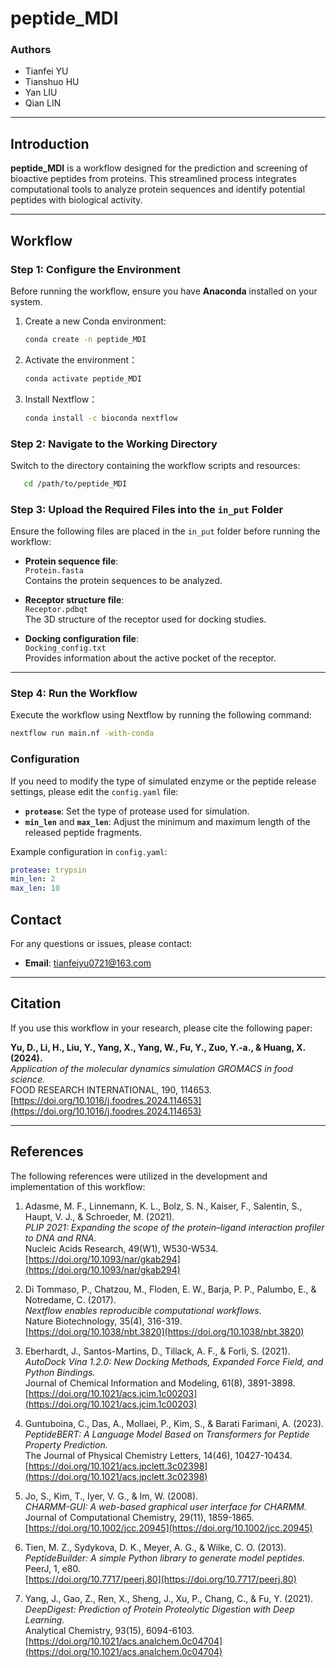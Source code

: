 # peptide_MDI

### Authors
- Tianfei YU  
- Tianshuo HU  
- Yan LIU  
- Qian LIN  

---

## Introduction
**peptide_MDI** is a workflow designed for the prediction and screening of bioactive peptides from proteins. This streamlined process integrates computational tools to analyze protein sequences and identify potential peptides with biological activity.

---

## Workflow
### Step 1: Configure the Environment
Before running the workflow, ensure you have **Anaconda** installed on your system.

1. Create a new Conda environment:
   ```bash
   conda create -n peptide_MDI

2. Activate the environment：
   ```bash
   conda activate peptide_MDI
   
3. Install Nextflow：
   ```bash
   conda install -c bioconda nextflow

### Step 2: Navigate to the Working Directory
Switch to the directory containing the workflow scripts and resources:
```bash
   cd /path/to/peptide_MDI
```

### Step 3: Upload the Required Files into the `in_put` Folder
Ensure the following files are placed in the `in_put` folder before running the workflow:

- **Protein sequence file**:  
  `Protein.fasta`  
  Contains the protein sequences to be analyzed.

- **Receptor structure file**:  
  `Receptor.pdbqt`  
  The 3D structure of the receptor used for docking studies.

- **Docking configuration file**:  
  `Docking_config.txt`  
  Provides information about the active pocket of the receptor.


---

### Step 4: Run the Workflow
Execute the workflow using Nextflow by running the following command:
```bash
nextflow run main.nf -with-conda
```

### Configuration
If you need to modify the type of simulated enzyme or the peptide release settings, please edit the `config.yaml` file:

- **`protease`**: Set the type of protease used for simulation.  
- **`min_len`** and **`max_len`**: Adjust the minimum and maximum length of the released peptide fragments.

Example configuration in `config.yaml`:
```yaml
protease: trypsin
min_len: 2
max_len: 10
```

## Contact
For any questions or issues, please contact:
- **Email**: tianfeiyu0721@163.com

---

## Citation
If you use this workflow in your research, please cite the following paper:

**Yu, D., Li, H., Liu, Y., Yang, X., Yang, W., Fu, Y., Zuo, Y.-a., & Huang, X. (2024).**  
*Application of the molecular dynamics simulation GROMACS in food science.*  
FOOD RESEARCH INTERNATIONAL, 190, 114653.  
[https://doi.org/10.1016/j.foodres.2024.114653](https://doi.org/10.1016/j.foodres.2024.114653)

---

## References
The following references were utilized in the development and implementation of this workflow:

1. Adasme, M. F., Linnemann, K. L., Bolz, S. N., Kaiser, F., Salentin, S., Haupt, V. J., & Schroeder, M. (2021).  
   *PLIP 2021: Expanding the scope of the protein–ligand interaction profiler to DNA and RNA.*  
   Nucleic Acids Research, 49(W1), W530-W534.  
   [https://doi.org/10.1093/nar/gkab294](https://doi.org/10.1093/nar/gkab294)

2. Di Tommaso, P., Chatzou, M., Floden, E. W., Barja, P. P., Palumbo, E., & Notredame, C. (2017).  
   *Nextflow enables reproducible computational workflows.*  
   Nature Biotechnology, 35(4), 316-319.  
   [https://doi.org/10.1038/nbt.3820](https://doi.org/10.1038/nbt.3820)

3. Eberhardt, J., Santos-Martins, D., Tillack, A. F., & Forli, S. (2021).  
   *AutoDock Vina 1.2.0: New Docking Methods, Expanded Force Field, and Python Bindings.*  
   Journal of Chemical Information and Modeling, 61(8), 3891-3898.  
   [https://doi.org/10.1021/acs.jcim.1c00203](https://doi.org/10.1021/acs.jcim.1c00203)

4. Guntuboina, C., Das, A., Mollaei, P., Kim, S., & Barati Farimani, A. (2023).  
   *PeptideBERT: A Language Model Based on Transformers for Peptide Property Prediction.*  
   The Journal of Physical Chemistry Letters, 14(46), 10427-10434.  
   [https://doi.org/10.1021/acs.jpclett.3c02398](https://doi.org/10.1021/acs.jpclett.3c02398)

5. Jo, S., Kim, T., Iyer, V. G., & Im, W. (2008).  
   *CHARMM-GUI: A web-based graphical user interface for CHARMM.*  
   Journal of Computational Chemistry, 29(11), 1859-1865.  
   [https://doi.org/10.1002/jcc.20945](https://doi.org/10.1002/jcc.20945)

6. Tien, M. Z., Sydykova, D. K., Meyer, A. G., & Wilke, C. O. (2013).  
   *PeptideBuilder: A simple Python library to generate model peptides.*  
   PeerJ, 1, e80.  
   [https://doi.org/10.7717/peerj.80](https://doi.org/10.7717/peerj.80)

7. Yang, J., Gao, Z., Ren, X., Sheng, J., Xu, P., Chang, C., & Fu, Y. (2021).  
   *DeepDigest: Prediction of Protein Proteolytic Digestion with Deep Learning.*  
   Analytical Chemistry, 93(15), 6094-6103.  
   [https://doi.org/10.1021/acs.analchem.0c04704](https://doi.org/10.1021/acs.analchem.0c04704)



